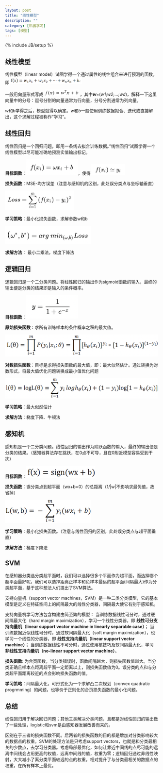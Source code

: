 ```yaml
---
layout: post
title: "线性模型"
description: ""
category: [机器学习] 
tags: [模型]
---
```

{% include JB/setup %}
## 线性模型
线性模型（linear model）试图学得一个通过属性的线性组合来进行预测的函数，即  ![线性组合](https://raw.githubusercontent.com/yuzujin/yuzujin.github.com/master/images/线性组合.png?raw=true "Title")

一般用向量形式写成
        ![线性组合(向量形式)](https://raw.githubusercontent.com/yuzujin/yuzujin.github.com/master/images/线性组合(向量形式).png?raw=true "Title") ，其中***w***=(*w1*;*w2*;...;*wd*)，解释一下这里向量中的分号：逗号分割的向量通常为行向量，分号分割通常为列向量。

*w*和*b*学得之后，模型就得以确定。*w*和*b*一般使用训练数据拟合、迭代或直接解出，这个求解过程被称作“学习”。

## 线性回归
线性回归是一个回归问题，即用一条线去拟合训练数据。”线性回归“试图学得一个线性模型以尽可能准确地预测实值输出标记。

**目标函数**：![线性回归1](https://raw.githubusercontent.com/yuzujin/yuzujin.github.com/master/images/线性回归1.png?raw=true "Title")，使得![线性回归2](https://raw.githubusercontent.com/yuzujin/yuzujin.github.com/master/images/线性回归2.png?raw=true "Title")

**损失函数**：MSE-均方误差（注意与感知机的区别，此处误分类点与坐标轴垂直）

![线性回归3](https://raw.githubusercontent.com/yuzujin/yuzujin.github.com/master/images/线性回归3.png?raw=true "Title")

**学习策略**：最小化损失函数，求解参数w和b

![线性回归4](https://raw.githubusercontent.com/yuzujin/yuzujin.github.com/master/images/线性回归4.png?raw=true "Title")

**求解方法**： 最小二乘法，梯度下降法

## 逻辑回归
逻辑回归是一个二分类问题。将线性回归的输出作为sigmoid函数的输入，最终的输出便是分类的结果即是输入的条件概率。

**目标函数**：![逻辑回归1](https://raw.githubusercontent.com/yuzujin/yuzujin.github.com/master/images/逻辑回归1.png?raw=true "Title")

**原始损失函数**：求所有训练样本的条件概率之积的最大值。

![逻辑回归2](https://raw.githubusercontent.com/yuzujin/yuzujin.github.com/master/images/逻辑回归2.png?raw=true "Title")

**对数损失函数**：目标是求得损失函数的最大值，即：最大似然估计。通过转换为对数形式，将最大值优化问题转换成最小值优化问题

![逻辑回归3](https://raw.githubusercontent.com/yuzujin/yuzujin.github.com/master/images/逻辑回归3.png?raw=true "Title")

**学习策略**：最大似然估计

**求解方法**：梯度下降、牛顿法

## 感知机
感知机是一个二分类问题。线性回归的输出作为阶跃函数的输入，最终的输出便是分类的结果。（感知器算法存在跳跃，在0点不可导，且在0附近模型容易受到干扰）

**目标函数**：![感知机1](https://raw.githubusercontent.com/yuzujin/yuzujin.github.com/master/images/感知机1.png?raw=true "Title")

**损失函数**：误分类点到超平面（wx+b=0）的总距离（1/\|w\|不影响求最优值，故省掉）

![感知机2](https://raw.githubusercontent.com/yuzujin/yuzujin.github.com/master/images/感知机2.png?raw=true "Title")

**学习策略**：最小化损失函数。（注意与线性回归的区别，此处误分类点与超平面垂直）

**求解方法**：梯度下降法

## SVM
在感知器分类选分类超平面时，我们可以选择很多个平面作为超平面，而选择哪个超平面最好呢，我们可以选择距离正样本和负样本最远的超平面(间隔最大)作为分类超平面，基于这种想法人们提出了SVM算法。

支持向量机（support vector machines，SVM）是一种二类分类模型，它的基本模型是定义在特征空间上的间隔最大的线性分类器，间隔最大使它有别于感知机。

支持向量机学习方法包含构建由简至繁的模型：
当训练数据线性可分时，通过硬间隔最大化（hard margin maximization），学习一个线性分类器，即
**线性可分支持向量机（linear support vector machine in linearly separable case）**；
当训练数据近似线性可分时，通过软间隔最大化（soft margin maximization），也学习一个线性的分类器，即 **线性支持向量机（linear support vector machine）**；
当训练数据线性不可分时，通过使用核技巧及软间隔最大化，学习 **非线性支持向量机（no-linear support vector machine）**。

**损失函数**: 为合页函数，当分类错误时，函数间隔越大，则损失函数值越大。当分类正确且样本点距离超平面一定距离以上，则损失函数值为0。误分类的点和与分类超平面距离较近的点会影响损失函数的值。

**学习策略**：间隔最大化，可形式化为一个求解凸二次规划（convex quadratic progrmming）的问题，也等价于正则化的合页损失函数的最小化问题。


## 总结

线性回归用于解决回归问题；其他三类解决分类问题，且都是对线性回归的输出做了一些处理，logistic和svm是由感知器发展改善而来的。

区别在于三者的损失函数不同。后两者的损失函数的目的都是增加对分类影响较大的数据点的权重。SVM的处理方法是只考虑support vectors，也就是和分类最相关的少数点，去学习分类器。考虑局部最优化，如何让靠近中间线的点尽可能的远离中间线会占用更高的权值，远离中间线的值，权重为零；逻辑回归通过非线性映射，大大减小了离分类平面较远的点的权重，相对提升了与分类最相关的数据点的权重，在所有样本上最优。
